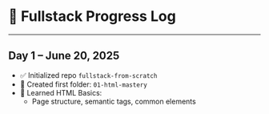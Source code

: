 # 📅 Fullstack Progress Log
---

## Day 1 – June 20, 2025
- ✅ Initialized repo `fullstack-from-scratch`
- 📁 Created first folder: `01-html-mastery`
- 🧠 Learned HTML Basics:
  - Page structure, semantic tags, common elements